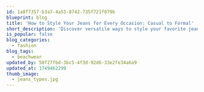 ```yaml
---
id: 1a8f7357-b3a7-4a53-8742-735f721f079b
blueprint: blog
title: 'How to Style Your Jeans for Every Occasion: Casual to Formal'
short_description: 'Discover versatile ways to style your favorite jeans for every occasion, from laid-back casual outings to polished formal events. Learn how to mix and match accessories, footwear, and tops to effortlessly elevate your denim game.'
is_popular: false
blog_categories:
  - fashion
blog_tags:
  - beachwear
updated_by: 50f27fbd-3bc5-4f3d-92d6-33e2fe34a6a9
updated_at: 1749462299
thumb_image:
  - jeans_types.jpg
---
```

